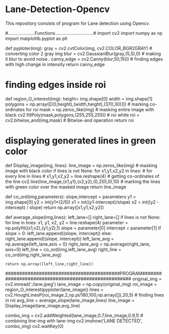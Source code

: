 # Lane-Detection-Opencv
This repository consists of program for Lane detection using Opencv.

#.....................Functions..............................#
import cv2
import numpy as np
import matplotlib.pyplot as plt


def pyploter(img):
    gray = cv2.cvtColor(img, cv2.COLOR_BGR2GRAY)                      # converting color 2 gray img
    blur = cv2.GaussianBlur(gray,(5,5),0)                            # making it blur to avoid noise..
    canny_edge = cv2.Canny(blur,50,150)                              # finding edges with high change in intensity
    return canny_edge

# finding edges inside roi
def region_O_interest(img):
    height= img.shape[0]
    width = img.shape[1]
    polygons = np.array([[(0,height),(width,height),(370,30)]])       # marking co-ordinates for roi
    mask = np.zeros_like(img)                                        # masking entire image with black
    cv2.fillPoly(mask,polygons,(255,255,255))                        # roi white
    roi = cv2.bitwise_and(img,mask)                                  # Bitwise-and operation
    return roi


# displaying generated lines in green color
def Display_image(img, lines):
    line_image = np.zeros_like(img)                                    # masking image with black color
    if lines is not None:
        for x1,y1,x2,y2 in lines:                                      # for every line in lines
            # x1,y1,x2,y2 = line.reshape(4)                            # getting co-ordinates of the line
            cv2.line(line_image,(x1,y1),(x2,y2),(0,255,0),10)          # marking the lines with green color over the masked image
    return line_image


def co_ord(img,parameters):
    slope,intercept = parameters
    y1 = img.shape[0]
    y2 = int(y1*(2/5))
    x1 = int((y1-intercept)/slope)
    x2 = int((y2 - intercept) / slope)
    return np.array([x1,y1,x2,y2])

def average_slope(img,lines):
    left_lane=[]
    right_lane=[]
    if lines is not None:
        for line in lines:
            x1, y1, x2, y2 = line.reshape(4)
            parameter = np.polyfit((x1,x2),(y1,y2),1)
            slope = parameter[0]
            intercept = parameter[1]
            if slope > 0:
                left_lane.append((slope, intercept))
            else:
                right_lane.append((slope, intercept))
    left_lane_avg = np.average(left_lane,axis = 0)
    right_lane_avg = np.average(right_lane, axis=0)
    left_line = co_ord(img,left_lane_avg)
    right_line = co_ord(img,right_lane_avg)


    return np.array([left_line,right_line])



#########################################PROGRAM####################################################
original_img = cv2.imread('./lane.jpeg')
lane_image = np.copy(original_img)
roi_image = region_O_interest(pyploter(lane_image))
lines = cv2.HoughLinesP(roi_image,2,np.pi/180,100,np.array([]),20,5) # finding lines in roi
avg_line = average_slope(lane_image,lines)
line_image = Display_image(lane_image,avg_line)

combo_img = cv2.addWeighted(lane_image,0.7,line_image,0.9,1) # combining line-img with lane-img
cv2.imshow('LANE DETECTED', combo_img)
cv2.waitKey(0)
